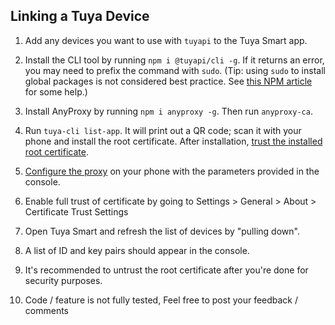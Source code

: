 ## Linking a Tuya Device

1. Add any devices you want to use with `tuyapi` to the Tuya Smart app.

2. Install the CLI tool by running `npm i @tuyapi/cli -g`. If it returns an error, you may need to prefix the command with `sudo`. (Tip: using `sudo` to install global packages is not considered best practice. See [this NPM article](https://docs.npmjs.com/getting-started/fixing-npm-permissions) for some help.)

3. Install AnyProxy by running `npm i anyproxy -g`.  Then run `anyproxy-ca`.

4. Run `tuya-cli list-app`.  It will print out a QR code; scan it with your phone and install the root certificate.  After installation, [trust the installed root certificate](https://support.apple.com/en-nz/HT204477).

5. [Configure the proxy](http://www.iphonehacks.com/2017/02/how-to-configure-use-proxy-iphone-ipad.html) on your phone with the parameters provided in the console.

6. Enable full trust of certificate by going to Settings > General > About > Certificate Trust Settings

7. Open Tuya Smart and refresh the list of devices by "pulling down".

8. A list of ID and key pairs should appear in the console.

9. It's recommended to untrust the root certificate after you're done for security purposes.

10. Code / feature is not fully tested, Feel free to post your feedback / comments
